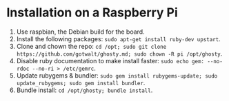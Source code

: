 # Installation on a Raspberry Pi

1. Use raspbian, the Debian build for the board.
1. Install the following packages: `sudo apt-get install ruby-dev upstart`.
1. Clone and chown the repo: `cd /opt; sudo git clone https://github.com/gotwalt/ghosty.md; sudo chown -R pi /opt/ghosty`.
1. Disable ruby documentation to make install faster: `sudo echo gem: --no-rdoc --no-ri > /etc/gemrc`.
1. Update rubygems & bundler: `sudo gem install rubygems-update; sudo update_rubygems; sudo gem install bundler`.
1. Bundle install: `cd /opt/ghosty; bundle install`.

